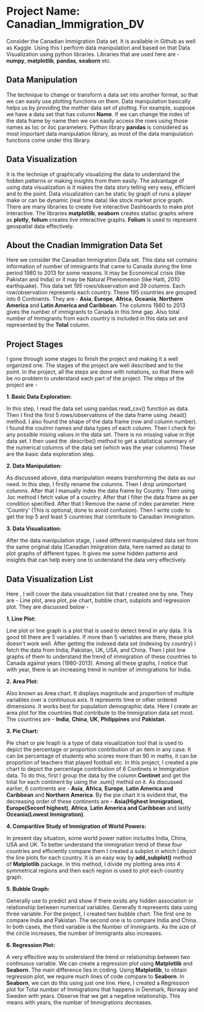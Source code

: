 # Project Name: Canadian_Immigration_DV
Consider the Canadian Immigration Data set. It is available in Github as well as Kaggle. Using this I perform data manipulation and based on that Data Visualization using python libraries. Libraries that are used here are - **numpy**, **matplotlib**, **pandas**, **seaborn** etc.

## Data Manipulation

The technique to change or transform a data set into another format, so that we can easily use plotting functions on them. Data manipulation basically helps us by providing the mother data set of plottng. For example, suppose we have a data set that has column **Name**. If we can change the index of the data frame by name then we can easily access the rows using those names as loc or iloc parameters. Python library **pandas** is considered as most important data manipulation library, as most of the data manipulation functions come under this library.

## Data Visualization

It is the techniqe of graphically visualizing the data to understand the hidden patterns or making insights from them easily. The advantage of using data visualization is it makes the data story telling very easy, efficient and to the point. Data visualization can be static by graph of runs a  player make or can be dynamic (real time data) like stock market price graph. There are many libraries to create live interactive Dashboards to make plot interactive. The libraries **matplotlib**, **seaborn** creates statisc graphs where as **plotly**, **folium** creates live interactive graphs. **Folium** is used to represent geospatial data effectively.

## About the Cnadian Immigration Data Set

Here we consider the Canadian Immigration Data set. This data set contains information of number of immigrants that came to Canada during the time period 1980 to 2013 for some reasons. It may be Economical crisis (like Pakistan and India) or it may be Natural Phenomenon (like Haiti, 2010 earthquake). This data set 195 rows/observation and 39 columns. Each row/observation represents each country. These 195 countries are grouped into 6 Continents. They are - **Asia**, **Europe**, **Africa**, **Oceania**, **Northern America** and **Latin America and Caribbean**. The columns 1980 to 2013 gives the number of immigrants to Canada in this time gap. Also total number of Immigrants from each country is included in this data set and represented by the **Total** column.

## Project Stages

I gone through some stages to finish the project and making it a well organized one. The stages of the project are well described and to the point. In the project, all the steps are done with notations, so that there will be no problem to understand each part of the project. The steps of the project are - 

**1. Basic Data Exploration:**

In this step, I read the data set using pandas read_csv() function as data. Then I find the first 5 rows/observations of the data frame using .head() method. I also found the shape of the data frame (row and column number). I found the coulmn names and data types of each column. Then I check for any possible mising values in the data set. There is no missing value in thje data set. I then used the .describe() method to get a statistical summary of the numerical columns of the data set (which was the year columns) These are the basic data exploration step.

**2. Data Manipulation:**

As discussed above, data manipulation means transforming the data as our need. In this step, I firstly rename the columns. Then I drop unimportant columns. After that I manually index the data frame by Country. Then using .loc method I fetch value of a country. After that I filter the data frame as per condition specified. After that I Remove the name of index parameter. Here 'Country' (This is optional, done to avoid confusion). Then I write code to get the top 5 and least 5 countries that contribute to Canadian Immigration.

**3. Data Visualization:**

After the data manipulation stage, I used different manipulated data set from the same original data (Canadian Imiigration data, here named as data) to plot graphs of different types. It gives me some hidden patterns and insights that can help every one to understand the data very effectively.

## Data Visualization List

Here , I will cover the data visualization list that I created one by one. They are - Line plot, area plot, pie chart, bubble chart, subplots and regression plot. They are discussed below - 

**1. Line Plot:**

Line plot or line graph is a plot that is used to detect trend in any data. It is good till there are 5 variables. If more than 5 variables are there, these plot doesn't work well. After getting the indexed data set (indexing by country) I fetch the data from India, Pakistan, UK, USA, and China. Then I plot line graphs of them to understand the trend of immigration of these countries to Canada against years (1980-2013). Among all these graphs, I notice that with year, there is an increasing trend in number of immigrations for India.

**2. Area Plot:**

Also known as Area chart. It displays magnitude and proportion of multiple variables over a continuous axis. It represents time or other ordered dimensions. It works best for population demographic data. Here I create an area plot for the countries that contribute to the Immigration data set most. The countries are - **India**, **China**, **UK**, **Philippines** and **Pakistan**. 

**3. Pie Chart:**

Pie chart or pie hraph is a type of data visualization tool that is used to depict the percentage or proportion contribution of an item in any case. It can be percentage of students who scores more than 90 in maths, it can be proportion of teachers that played football etc. In this project, I created a pie chart to depict the percentage contribution of 6 Continets in Immigration data. To do this, first I group the data by the column **Continet** and get the total for each continent by using the .sum() methid on it. As discussed earlier, 6 continents are - **Asia**, **Africa**, **Europe**, **Latin America and Caribbean** and **Northern America**. By the pie chart it is evident that, the decreasing order of these continents are - **Asia(Highest Immigration)**, **Europe(Seconf highest)**, **Africa**, **Latin America and Caribbean** and lastly **Oceania(Lowest Immigration)**.

**4. Comparitive Study of Immigration of World Powers:**

In present day situation, some world power nation includes India, China, USA and UK. To better understand the immigration trend of these four countries and efficiently compare them I created a subplot in which I depict the line plots for each country. It is an easy way by **add_subplot()** method of **Matplotlib** package. In this method, I divide my plotting area into 4 symmetrical regions and then each region is used to plot each country graph.

**5. Bubble Graph:**

Generally use to predict and show if there exsits any hidden association or relationship between numerical variables. Generally it represents data using three variable. For the project, I created two bubble chart. The first one to compare India and Pakistan. The second one is to compare India and China. In both cases, the third variable is the Number of Immigrants. As the size of the circle increases, the number of Immigrants also increases.

**6. Regression Plot:**

A very effective way to understand the trend or relationship between two continuous variable. We can create a regression plot using **Matplotlib** and **Seaborn**. The main difference lies in coding. Using **Matplotlib**, to obtain regression plot, we require much lines of code compare to **Seaborn**. In **Seaborn**, we can do this using just one line. Here, I created a Regression plot for Total number of Immigrations that happens in Denmark, Norway and Sweden with years. Observe that we get a negative relationship. This means with years, the number of Immigrations decreases. 


























